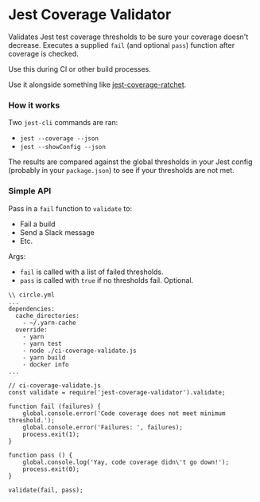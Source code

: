 # Jest Coverage Validator
Validates Jest test coverage thresholds to be sure your coverage doesn't decrease. Executes a supplied `fail` (and optional `pass`) function after coverage is checked.

Use this during CI or other build processes.

Use it alongside something like [jest-coverage-ratchet](https://www.npmjs.com/package/jest-coverage-ratchet).

### How it works
Two `jest-cli` commands are ran:
- `jest --coverage --json`
- `jest --showConfig --json`

The results are compared against the global thresholds in your Jest config (probably in your `package.json`) to see if your thresholds are not met.

### Simple API

Pass in a `fail` function to `validate` to:
- Fail a build
- Send a Slack message
- Etc.

Args:
- `fail` is called with a list of failed thresholds.
- `pass` is called with `true` if no thresholds fail. Optional.


```
\\ circle.yml
...
dependencies:
  cache_directories:
    - ~/.yarn-cache
  override:
    - yarn
    - yarn test
    - node ./ci-coverage-validate.js
    - yarn build
    - docker info
...

// ci-coverage-validate.js
const validate = require('jest-coverage-validator').validate;

function fail (failures) {
    global.console.error('Code coverage does not meet minimum threshold.');
    global.console.error('Failures: ', failures);
    process.exit(1);
}

function pass () {
    global.console.log('Yay, code coverage didn\'t go down!');
    process.exit(0);
}

validate(fail, pass);
```
